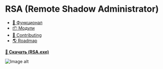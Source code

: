 # RSA (Remote Shadow Administrator)

- [📘 Функционал](#Функционал)
- [📦 Модули](https://github.com/Lifailon/RSA-Modules)
- [🙌 Contributing](#-contributing)
- [🌎 Roadmap](#-roadmap)

**[🚀 Скачать (RSA.exe)](https://github.com/Lifailon/RSA/releases)**

![Image alt]()
